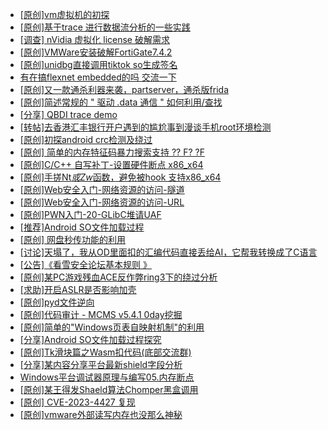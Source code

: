 + [[原创]vm虚拟机的初探](https://bbs.kanxue.com/thread-284883.htm)
+ [[原创]基于trace 进行数据流分析的一些实践](https://bbs.kanxue.com/thread-285243.htm)
+ [[调查] nVidia 虚拟化 license 破解需求](https://bbs.kanxue.com/thread-276710.htm)
+ [[原创]VMWare安装破解FortiGate7.4.2](https://bbs.kanxue.com/thread-284794.htm)
+ [[原创]unidbg直接调用tiktok so生成签名](https://bbs.kanxue.com/thread-285623.htm)
+ [有在搞flexnet embedded的吗 交流一下](https://bbs.kanxue.com/thread-285907.htm)
+ [[原创]又一款通杀利器来袭，partserver，通杀版frida](https://bbs.kanxue.com/thread-285628.htm)
+ [[原创]简述常规的 " 驱动 .data 通信 " 如何利用/查找](https://bbs.kanxue.com/thread-285348.htm)
+ [[分享] QBDI trace demo](https://bbs.kanxue.com/thread-285857.htm)
+ [[转帖]去香港汇丰银行开户遇到的尴尬事到漫谈手机root环境检测](https://bbs.kanxue.com/thread-285754.htm)
+ [[原创]初探android crc检测及绕过](https://bbs.kanxue.com/thread-285790.htm)
+ [[原创] 简单的内存特征码暴力搜索支持 ?? F? ?F](https://bbs.kanxue.com/thread-284451.htm)
+ [[原创]C/C++ 自写补丁-设置硬件断点 x86_x64](https://bbs.kanxue.com/thread-283839.htm)
+ [[原创]手搓Nt*或Zw*函数，避免被hook 支持x86_x64](https://bbs.kanxue.com/thread-284264.htm)
+ [[原创]Web安全入门-网络资源的访问-隧道](https://bbs.kanxue.com/thread-285925.htm)
+ [[原创]Web安全入门-网络资源的访问-URL](https://bbs.kanxue.com/thread-285924.htm)
+ [[原创]PWN入门-20-GLibC堆请UAF](https://bbs.kanxue.com/thread-285923.htm)
+ [[推荐]Android SO文件加载过程](https://bbs.kanxue.com/thread-285818.htm)
+ [[原创] 网盘秒传功能的利用](https://bbs.kanxue.com/thread-284783.htm)
+ [[讨论]天塌了，我从OD里面扣的汇编代码直接丢给AI，它帮我转换成了C语言](https://bbs.kanxue.com/thread-285927.htm)
+ [[公告]《看雪安全论坛基本规则 》](https://bbs.kanxue.com/thread-71978.htm)
+ [[原创]某PC游戏残血ACE反作弊ring3下的绕过分析](https://bbs.kanxue.com/thread-284667.htm)
+ [[求助]开启ASLR是否影响加壳](https://bbs.kanxue.com/thread-285922.htm)
+ [[原创]pyd文件逆向](https://bbs.kanxue.com/thread-285496.htm)
+ [[原创]代码审计 - MCMS v5.4.1 0day挖掘](https://bbs.kanxue.com/thread-284806.htm)
+ [[原创]简单的"Windows页表自映射机制"的利用](https://bbs.kanxue.com/thread-285332.htm)
+ [[分享]Android  SO文件加载过程探究](https://bbs.kanxue.com/thread-285788.htm)
+ [[原创]Tk滑块篇之Wasm扣代码(底部交流群)](https://bbs.kanxue.com/thread-285928.htm)
+ [[分享]某内容分享平台最新shield字段分析](https://bbs.kanxue.com/thread-285929.htm)
+ [Windows平台调试器原理与编写05.内存断点](https://bbs.kanxue.com/thread-285931.htm)
+ [[原创]某王得发Shaeld算法Chomper黑盒调用](https://bbs.kanxue.com/thread-285705.htm)
+ [[原创] CVE-2023-4427 复现](https://bbs.kanxue.com/thread-285930.htm)
+ [[原创]vmware外部读写内存也没那么神秘](https://bbs.kanxue.com/thread-284956.htm)

